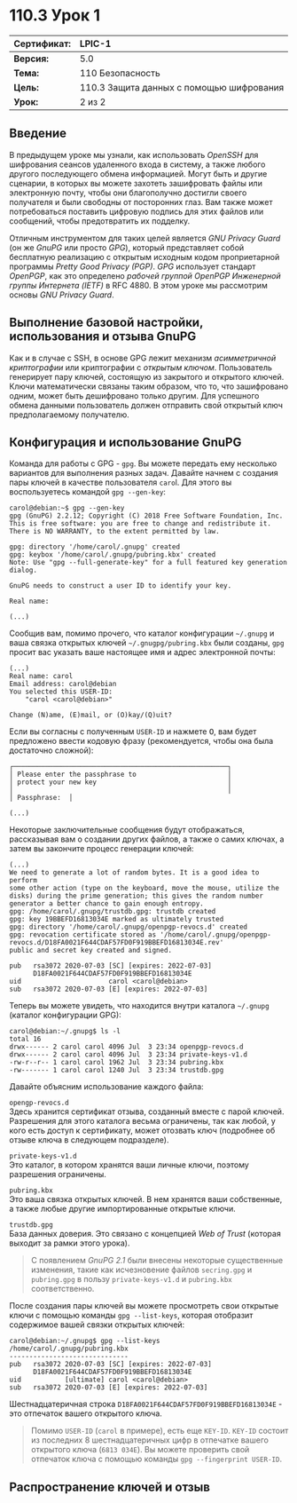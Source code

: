# 110.3 Урок 1

| **Сертификат:** | LPIC-1                                      |
|:----------------|:--------------------------------------------|
| **Версия:**     | 5.0                                         |
| **Тема:**       | 110 Безопасность                            |                           
| **Цель:**       | 110.3 Защита данных с помощью шифрования    |
| **Урок:**       | 2 из 2                                      |


## Введение

В предыдущем уроке мы узнали, как использовать *OpenSSH* для шифрования сеансов удаленного входа в систему, а также любого другого последующего обмена информацией. Могут быть и другие сценарии, в которых вы можете захотеть зашифровать файлы или электронную почту, чтобы они благополучно достигли своего получателя и были свободны от посторонних глаз. Вам также может потребоваться поставить цифровую подпись для этих файлов или сообщений, чтобы предотвратить их подделку. 

Отличным инструментом для таких целей является *GNU Privacy Guard* (он же *GnuPG* или просто *GPG*), который представляет собой бесплатную реализацию с открытым исходным кодом проприетарной программы *Pretty Good Privacy (PGP)*. *GPG* использует стандарт *OpenPGP*, как это определено *рабочей группой OpenPGP Инженерной группы Интернета (IETF)* в RFC 4880. В этом уроке мы рассмотрим основы *GNU Privacy Guard*.


## Выполнение базовой настройки, использования и отзыва GnuPG

Как и в случае с SSH, в основе GPG лежит механизм *асимметричной криптографии* или криптографии с *открытым ключом*. Пользователь генерирует пару ключей, состоящую из закрытого и открытого ключей. Ключи математически связаны таким образом, что то, что зашифровано одним, может быть дешифровано только другим. Для успешного обмена данными пользователь должен отправить свой открытый ключ предполагаемому получателю.


## Конфигурация и использование GnuPG

Команда для работы с GPG - `gpg`. Вы можете передать ему несколько вариантов для выполнения разных задач. Давайте начнем с создания пары ключей в качестве пользователя `caro`l. Для этого вы воспользуетесь командой `gpg --gen-key`:

```console
carol@debian:~$ gpg --gen-key
gpg (GnuPG) 2.2.12; Copyright (C) 2018 Free Software Foundation, Inc.
This is free software: you are free to change and redistribute it.
There is NO WARRANTY, to the extent permitted by law.

gpg: directory '/home/carol/.gnupg' created
gpg: keybox '/home/carol/.gnupg/pubring.kbx' created
Note: Use "gpg --full-generate-key" for a full featured key generation dialog.

GnuPG needs to construct a user ID to identify your key.

Real name:

(...)
```

Сообщив вам, помимо прочего, что каталог конфигурации `~/.gnupg` и ваша связка открытых ключей `~/.gnugpg/pubring.kbx` были созданы, `gpg` просит вас указать ваше настоящее имя и адрес электронной почты:

```console
(...)
Real name: carol
Email address: carol@debian
You selected this USER-ID:
    "carol <carol@debian>"

Change (N)ame, (E)mail, or (O)kay/(Q)uit?
```

Если вы согласны с полученным `USER-ID` и нажмете <kbd>O</kbd>, вам будет предложено ввести кодовую фразу (рекомендуется, чтобы она была достаточно сложной):

```console
┌──────────────────────────────────────────────────────┐
│ Please enter the passphrase to                       │
│ protect your new key                                 │
│                                                      │
│ Passphrase:  │

(...)
```

Некоторые заключительные сообщения будут отображаться, рассказывая вам о создании других файлов, а также о самих ключах, а затем вы закончите процесс генерации ключей:

```console
(...)
We need to generate a lot of random bytes. It is a good idea to perform
some other action (type on the keyboard, move the mouse, utilize the
disks) during the prime generation; this gives the random number
generator a better chance to gain enough entropy.
gpg: /home/carol/.gnupg/trustdb.gpg: trustdb created
gpg: key 19BBEFD16813034E marked as ultimately trusted
gpg: directory '/home/carol/.gnupg/openpgp-revocs.d' created
gpg: revocation certificate stored as '/home/carol/.gnupg/openpgp-revocs.d/D18FA0021F644CDAF57FD0F919BBEFD16813034E.rev'
public and secret key created and signed.

pub   rsa3072 2020-07-03 [SC] [expires: 2022-07-03]
      D18FA0021F644CDAF57FD0F919BBEFD16813034E
uid                      carol <carol@debian>
sub   rsa3072 2020-07-03 [E] [expires: 2022-07-03]
```

Теперь вы можете увидеть, что находится внутри каталога `~/.gnupg` (каталог конфигурации GPG):

```console
carol@debian:~/.gnupg$ ls -l
total 16
drwx------ 2 carol carol 4096 Jul  3 23:34 openpgp-revocs.d
drwx------ 2 carol carol 4096 Jul  3 23:34 private-keys-v1.d
-rw-r--r-- 1 carol carol 1962 Jul  3 23:34 pubring.kbx
-rw------- 1 carol carol 1240 Jul  3 23:34 trustdb.gpg
```

Давайте объясним использование каждого файла: 

`opengp-revocs.d`  
Здесь хранится сертификат отзыва, созданный вместе с парой ключей. Разрешения для этого каталога весьма ограничены, так как любой, у кого есть доступ к сертификату, может отозвать ключ (подробнее об отзыве ключа в следующем подразделе). 

`private-keys-v1.d`  
Это каталог, в котором хранятся ваши личные ключи, поэтому разрешения ограничены. 

`pubring.kbx`  
Это ваша связка открытых ключей. В нем хранятся ваши собственные, а также любые другие импортированные открытые ключи. 

`trustdb.gpg`  
База данных доверия. Это связано с концепцией *Web of Trust* (которая выходит за рамки этого урока).

>С появлением *GnuPG 2.1* были внесены некоторые существенные изменения, такие как исчезновение файлов `secring.gpg` и `pubring.gpg` в пользу `private-keys-v1.d` и `pubring.kbx` соответственно.

После создания пары ключей вы можете просмотреть свои открытые ключи с помощью команды `gpg --list-keys`, которая отобразит содержимое вашей связки открытых ключей:

```console
carol@debian:~/.gnupg$ gpg --list-keys
/home/carol/.gnupg/pubring.kbx
------------------------------
pub   rsa3072 2020-07-03 [SC] [expires: 2022-07-03]
      D18FA0021F644CDAF57FD0F919BBEFD16813034E
uid           [ultimate] carol <carol@debian>
sub   rsa3072 2020-07-03 [E] [expires: 2022-07-03]
```

Шестнадцатеричная строка `D18FA0021F644CDAF57FD0F919BBEFD16813034E` - это отпечаток вашего открытого ключа.

>Помимо `USER-ID` (`carol` в примере), есть еще `KEY-ID`. `KEY-ID` состоит из последних 8 шестнадцатеричных цифр в отпечатке вашего открытого ключа (`6813 034E`). Вы можете проверить свой отпечаток ключа с помощью команды `gpg --fingerprint USER-ID`.


## Распространение ключей и отзыв

